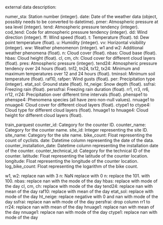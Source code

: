 external data description:

numer_sta: Station number (integer).
date: Date of the weather data (object, possibly needs to be converted to datetime).
pmer: Atmospheric pressure at sea level (integer).
tend: Atmospheric pressure tendency (integer).
cod_tend: Code for atmospheric pressure tendency (integer).
dd: Wind direction (integer).
ff: Wind speed (float).
t: Temperature (float).
td: Dew point temperature (float).
u: Humidity (integer).
vv: Horizontal visibility (integer).
ww: Weather phenomenon (integer).
w1 and w2: Additional weather phenomena (float).
n: Cloud cover (float).
nbas: Cloud base (float).
hbas: Cloud height (float).
cl, cm, ch: Cloud cover for different cloud layers (float).
pres: Atmospheric pressure (integer).
tend24: Atmospheric pressure tendency over 24 hours (float).
tn12, tn24, tx12, tx24: Minimum and maximum temperatures over 12 and 24 hours (float).
tminsol: Minimum soil temperature (float).
raf10, rafper: Wind gusts (float).
per: Precipitation type (integer).
etat_sol: Ground state (float).
ht_neige: Snow depth (float).
ssfrai: Freezing rain (float).
perssfrai: Freezing rain duration (float).
rr1, rr3, rr6, rr12, rr24: Precipitation over different time intervals (float).
phenspe1 to phenspe4: Phenomena species (all have zero non-null values).
nnuage1 to nnuage4: Cloud cover for different cloud layers (float).
ctype1 to ctype4: Cloud type for different cloud layers (float).
hnuage1 to hnuage4: Cloud height for different cloud layers (float).

train_parquest
counter_id: Category for the counter ID.
counter_name: Category for the counter name.
site_id: Integer representing the site ID.
site_name: Category for the site name.
bike_count: Float representing the count of cyclists.
date: Datetime column representing the date of the data.
counter_installation_date: Datetime column representing the installation date of the counter.
counter_technical_id: Category for the technical ID of the counter.
latitude: Float representing the latitude of the counter location.
longitude: Float representing the longitude of the counter location.
log_bike_count: Float representing the logarithm of the bike count.






w1, w2: replace nan with 3
n: NaN replace with 0
n: replace the 101. with 100.
nbas: replace nan with the mode of the day
hbas: replace with mode of the day
cl, cm, ch: replace with mode of the day
tend24: replace nan with mean of the day
raf10: replace with mean of the day
etat_sol: replace with mode of the day
ht_neige: replace negative with 0 and nan with mode of the day
ssfrai: replace nan with mode of the day 
persfrai: drop column
rr1 to rr24: replace nan with mean of the day
hnuage1: replace nan with mean of the day
nnuage1: replace nan with mode of the day
ctype1: replace nan with mode of the day

